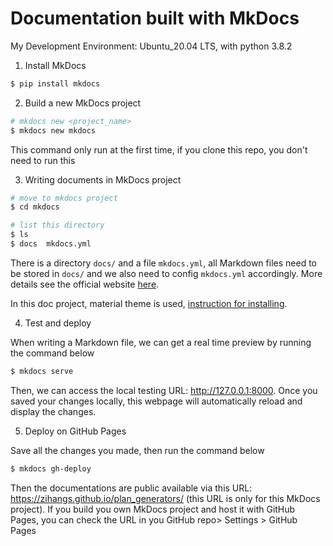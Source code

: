 # Documentation built with MkDocs

My Development Environment: Ubuntu_20.04 LTS, with python 3.8.2

1. Install MkDocs

```sh
$ pip install mkdocs
```

2. Build a new MkDocs project

```sh
# mkdocs new <project_name>
$ mkdocs new mkdocs
```

This command only run at the first time, if you clone this repo, you don't need to run this

3. Writing documents in MkDocs project

```sh
# move to mkdocs project
$ cd mkdocs

# list this directory
$ ls
$ docs  mkdocs.yml
```

There is a directory ``docs/`` and a file ``mkdocs.yml``, all Markdown files need to be stored in ``docs/`` and we also need to config ``mkdocs.yml`` accordingly. More details see the official website [here](https://www.mkdocs.org/).

In this doc project, material theme is used, [instruction for installing](https://squidfunk.github.io/mkdocs-material/getting-started/).

4. Test and deploy

When writing a Markdown file, we can get a real time preview by running the command below

```sh
$ mkdocs serve
```

Then, we can access the local testing URL: http://127.0.0.1:8000. Once you saved your changes locally, this webpage will automatically reload and display the changes.

5. Deploy on GitHub Pages

Save all the changes you made, then run the command below

```sh
$ mkdocs gh-deploy
```

Then the documentations are public available via this URL: https://zihangs.github.io/plan_generators/ (this URL is only for this MkDocs project). If you build you own MkDocs project and host it with GitHub Pages, you can check the URL in you GitHub repo> Settings > GitHub Pages


